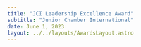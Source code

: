 ```yaml
---
title: "JCI Leadership Excellence Award"
subtitle: "Junior Chamber International"
date: June 1, 2023
layout: ../../layouts/AwardsLayout.astro
---
```


#
